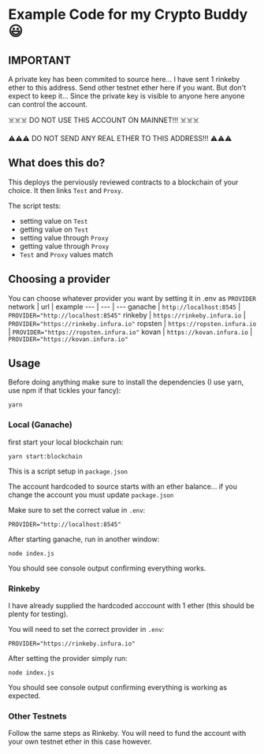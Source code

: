 # Example Code for my Crypto Buddy 😃

## IMPORTANT
A private key has been commited to source here... I have sent 1 rinkeby ether to this address. Send other testnet ether here if you want. But don't expect to keep it... Since the private key is visible to anyone here anyone can control the account.

☠️☠️☠️ DO NOT USE THIS ACCOUNT ON MAINNET!!! ☠️☠️☠️

⚠️⚠️⚠️ DO NOT SEND ANY REAL ETHER TO THIS ADDRESS!!! ⚠️⚠️⚠️

## What does this do?
This deploys the perviously reviewed contracts to a blockchain of your choice. It then links `Test` and `Proxy`.

The script tests:
* setting value on `Test`
* getting value on `Test`
* setting value through `Proxy`
* getting value through `Proxy`
* `Test` and `Proxy` values match

## Choosing a provider
You can choose whatever provider you want by setting it in .env as `PROVIDER`
network | url | example
--- | --- | --- 
ganache | `http://localhost:8545` | `PROVIDER="http://localhost:8545"`
rinkeby | `https://rinkeby.infura.io` | `PROVIDER="https://rinkeby.infura.io"`
ropsten | `https://ropsten.infura.io` | `PROVIDER="https://ropsten.infura.io"`
kovan | `https://kovan.infura.io` | `PROVIDER="https://kovan.infura.io"`

## Usage
Before doing anything make sure to install the dependencies (I use yarn, use npm if that tickles your fancy):
```
yarn
```

### Local (Ganache)
first start your local blockchain run:
```
yarn start:blockchain
```
This is a script setup in `package.json`

The account hardcoded to source starts with an ether balance... if you change the account you must update `package.json`

Make sure to set the correct value in `.env`:
```
PROVIDER="http://localhost:8545"
```

After starting ganache, run in another window:
```
node index.js
```

You should see console output confirming everything works.

### Rinkeby
I have already supplied the hardcoded acccount with 1 ether (this should be plenty for testing).

You will need to set the correct provider in `.env`:
```
PROVIDER="https://rinkeby.infura.io"
```

After setting the provider simply run:
```
node index.js
```

You should see console output confirming everything is working as expected.

### Other Testnets
Follow the same steps as Rinkeby. You will need to fund the account with your own testnet ether in this case however.

